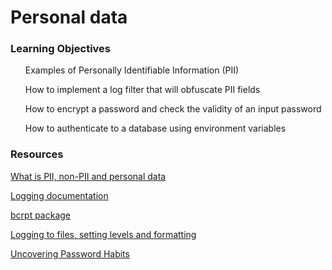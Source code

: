 <h1>Personal data</h1>
<h3>Learning Objectives</h3>
<ul>
<p>Examples of Personally Identifiable Information (PII)</p>
<p>How to implement a log filter that will obfuscate PII fields</p>
<p>How to encrypt a password and check the validity of an input password</p>
<p>How to authenticate to a database using environment variables</p>
</ul>
<h3>Resources</h3>
<p><a href="https://piwik.pro/blog/what-is-pii-personal-data/">What is PII, non-PII and personal data</a></p>
<p><a href="https://docs.python.org/3/library/logging.html">Logging documentation</a></p>
<p><a href="https://github.com/pyca/bcrypt/">bcrpt package</a></p>
<p><a href="https://www.youtube.com/watch?v=-ARI4Cz-awo">Logging to files, setting levels and formatting</a></p>
<p><a href="https://www.digitalguardian.com/blog/uncovering-password-habits-are-users-password-security-habits-improving-infographic">Uncovering Password Habits</a></p>
